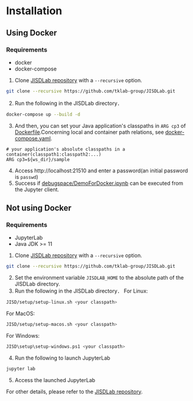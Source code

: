 # Installation
## Using Docker
### Requirements
- docker
- docker-compose

1. Clone [JISDLab repository](https://github.com/tklab-group/JISDLab) with a `--recursive` option.
```bash
git clone --recursive https://github.com/tklab-group/JISDLab.git
```
2. Run the following in the JISDLab directory．
```bash
docker-compose up --build -d
```
3. And then, you can set your Java application's classpaths in `ARG cp3` of [Dockerfile](./Dockerfile).Concerning local and container path relations, see [docker-compose.yaml](./docker-compose.yaml).
```bash:Dockerfile
# your application's absolute classpaths in a container(classpath1:classpath2:...)
ARG cp3=${ws_dir}/sample
```
4. Access http://localhost:21510 and enter a password(an initial password is `passwd`)
5. Success if [debugspace/DemoForDocker.ipynb](debugspace/DemoForDocker.ipynb) can be executed from the Jupyter client.

## Not using Docker
### Requirements
- JupyterLab
- Java JDK >= 11


1. Clone [JISDLab repository](https://github.com/tklab-group/JISDLab) with a `--recursive` option.
```bash
git clone --recursive https://github.com/tklab-group/JISDLab.git
```
2. Set the environment variable `JISDLAB_HOME` to the absolute path of the JISDLab directory.
3. Run the following in the JISDLab directory．
For Linux:
```bash
JISD/setup/setup-linux.sh <your classpath>
```
For MacOS:
```bash
JISD/setup/setup-macos.sh <your classpath>
```
For Windows:
```bash
JISD\setup\setup-windows.ps1 <your classpath>
```
4. Run the following to launch JupyterLab
```sh
jupyter lab
```
5. Access the launched JupyterLab

For other details, please refer to the [JISDLab repository](https://github.com/tklab-group/JISDLab).
